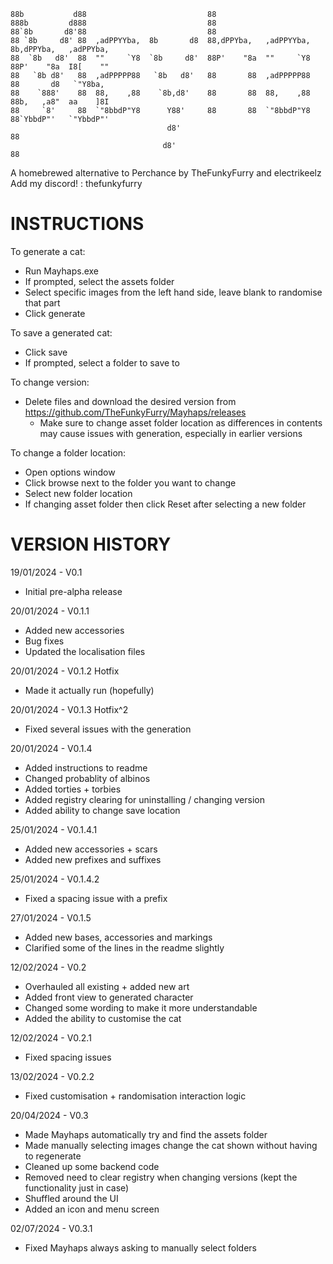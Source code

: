 
    88b           d88                           88                                               
    888b         d888                           88                                               
    88`8b       d8'88                           88                                               
    88 `8b     d8' 88  ,adPPYYba,  8b       d8  88,dPPYba,   ,adPPYYba,  8b,dPPYba,   ,adPPYba,  
    88  `8b   d8'  88  ""     `Y8  `8b     d8'  88P'    "8a  ""     `Y8  88P'    "8a  I8[    ""  
    88   `8b d8'   88  ,adPPPPP88   `8b   d8'   88       88  ,adPPPPP88  88       d8   `"Y8ba,   
    88    `888'    88  88,    ,88    `8b,d8'    88       88  88,    ,88  88b,   ,a8"  aa    ]8I  
    88     `8'     88  `"8bbdP"Y8      Y88'     88       88  `"8bbdP"Y8  88`YbbdP"'   `"YbbdP"'  
                                       d8'                               88                      
                                      d8'                                88 

A homebrewed alternative to Perchance by TheFunkyFurry and electrikeelz<br>
Add my discord! : thefunkyfurry


# INSTRUCTIONS

To generate a cat:
- Run Mayhaps.exe
- If prompted, select the assets folder
- Select specific images from the left hand side, leave blank to randomise that part
- Click generate

To save a generated cat:
- Click save
- If prompted, select a folder to save to

To change version:
- Delete files and download the desired version from https://github.com/TheFunkyFurry/Mayhaps/releases
    - Make sure to change asset folder location as differences in contents may cause issues with generation, especially in earlier versions

To change a folder location:
- Open options window
- Click browse next to the folder you want to change
- Select new folder location
- If changing asset folder then click Reset after selecting a new folder


# VERSION HISTORY

19/01/2024 - V0.1
- Initial pre-alpha release

20/01/2024 - V0.1.1
- Added new accessories
- Bug fixes
- Updated the localisation files

20/01/2024 - V0.1.2 Hotfix
- Made it actually run (hopefully)

20/01/2024 - V0.1.3 Hotfix^2
- Fixed several issues with the generation

20/01/2024 - V0.1.4
- Added instructions to readme
- Changed probablity of albinos
- Added torties + torbies
- Added registry clearing for uninstalling / changing version
- Added ability to change save location

25/01/2024 - V0.1.4.1
- Added new accessories + scars
- Added new prefixes and suffixes

25/01/2024 - V0.1.4.2
- Fixed a spacing issue with a prefix

27/01/2024 - V0.1.5
- Added new bases, accessories and markings
- Clarified some of the lines in the readme slightly

12/02/2024 - V0.2
- Overhauled all existing + added new art
- Added front view to generated character
- Changed some wording to make it more understandable
- Added the ability to customise the cat

12/02/2024 - V0.2.1
- Fixed spacing issues

13/02/2024 - V0.2.2
- Fixed customisation + randomisation interaction logic

20/04/2024 - V0.3
- Made Mayhaps automatically try and find the assets folder
- Made manually selecting images change the cat shown without having to regenerate
- Cleaned up some backend code
- Removed need to clear registry when changing versions (kept the functionality just in case)
- Shuffled around the UI
- Added an icon and menu screen

02/07/2024 - V0.3.1
- Fixed Mayhaps always asking to manually select folders
